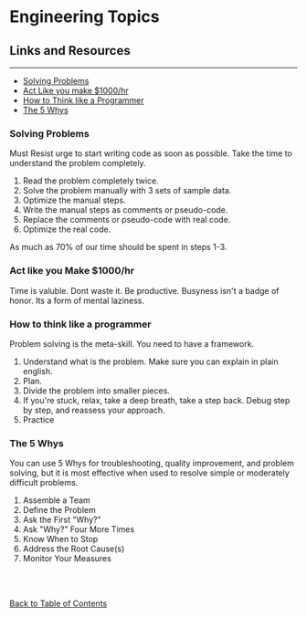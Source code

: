 # Engineering Topics

## Links and Resources

<hr>

- [Solving Problems](https://simpleprogrammer.com/solving-problems-breaking-it-down/)
- [Act Like you make \$1000/hr](https://medium.com/swlh/pretend-your-time-is-worth-1-000-hour-and-youll-become-100x-more-productive-f04628bb3e6d)
- [How to Think like a Programmer](https://medium.freecodecamp.org/how-to-think-like-a-programmer-lessons-in-problem-solving-d1d8bf1de7d2)
- [The 5 Whys](https://www.mindtools.com/pages/article/newTMC_5W.htm)

### Solving Problems

Must Resist urge to start writing code as soon as possible. Take the time to understand the problem completely.

1. Read the problem completely twice.
1. Solve the problem manually with 3 sets of sample data.
1. Optimize the manual steps.
1. Write the manual steps as comments or pseudo-code.
1. Replace the comments or pseudo-code with real code.
1. Optimize the real code.

As much as 70% of our time should be spent in steps 1-3.

### Act like you Make \$1000/hr

Time is valuble. Dont waste it. Be productive. Busyness isn't a badge of honor. Its a form of mental laziness.

### How to think like a programmer

Problem solving is the meta-skill. You need to have a framework.

1. Understand what is the problem. Make sure you can explain in plain english.
1. Plan.
1. Divide the problem into smaller pieces.
1. If you're stuck, relax, take a deep breath, take a step back. Debug step by step, and reassess your approach.
1. Practice

### The 5 Whys

You can use 5 Whys for troubleshooting, quality improvement, and problem solving, but it is most effective when used to resolve simple or moderately difficult problems.

1. Assemble a Team
2. Define the Problem
3. Ask the First "Why?"
4. Ask "Why?" Four More Times
5. Know When to Stop
6. Address the Root Cause(s)
7. Monitor Your Measures

<br>
<br>

[Back to Table of Contents](../README.md)